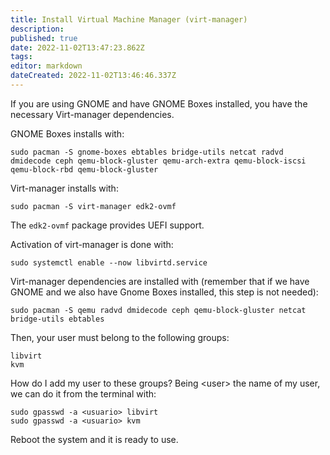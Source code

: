 ```yaml
---
title: Install Virtual Machine Manager (virt-manager)
description: 
published: true
date: 2022-11-02T13:47:23.862Z
tags: 
editor: markdown
dateCreated: 2022-11-02T13:46:46.337Z
---
```


If you are using GNOME and have GNOME Boxes installed, you have the necessary Virt-manager dependencies.

GNOME Boxes installs with:
```
sudo pacman -S gnome-boxes ebtables bridge-utils netcat radvd dmidecode ceph qemu-block-gluster qemu-arch-extra qemu-block-iscsi qemu-block-rbd qemu-block-gluster
```
Virt-manager installs with:
```
sudo pacman -S virt-manager edk2-ovmf
```
The `edk2-ovmf` package provides UEFI support.

Activation of virt-manager is done with:
```
sudo systemctl enable --now libvirtd.service
```
Virt-manager dependencies are installed with (remember that if we have GNOME and we also have Gnome Boxes installed, this step is not needed):
```
sudo pacman -S qemu radvd dmidecode ceph qemu-block-gluster netcat bridge-utils ebtables
```
Then, your user must belong to the following groups:
```
libvirt
kvm
```
How do I add my user to these groups? Being \<user\> the name of my user, we can do it from the terminal with:
```
sudo gpasswd -a <usuario> libvirt
sudo gpasswd -a <usuario> kvm
```
Reboot the system and it is ready to use. 